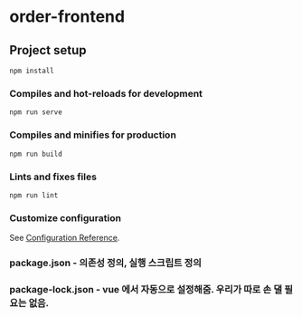 # order-frontend

## Project setup
```
npm install
```

### Compiles and hot-reloads for development
```
npm run serve
```

### Compiles and minifies for production
```
npm run build
```

### Lints and fixes files
```
npm run lint
```

### Customize configuration
See [Configuration Reference](https://cli.vuejs.org/config/).

### package.json - 의존성 정의, 실행 스크립트 정의
### package-lock.json - vue 에서 자동으로 설정해줌. 우리가 따로 손 댈 필요는 없음.